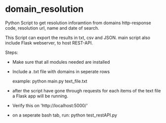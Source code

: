 # domain_resolution
Python Script to get resolution inforamtion from domains http-response code, resolution url, name and date of search.

This Script can export the results in txt, csv and JSON. main script also include Flask webserver, to host REST-API.

Steps:
- Make sure that all modules needed are installed
- Include a .txt file with domains in seperate rows

  example:
  python main.py text_file.txt

- after the script have gone through requests for each items of the text file a Flask app will be running.
- Verify this on 'http://localhost:5000/'
- on a seperate bash tab, run:
python test_restAPI.py






